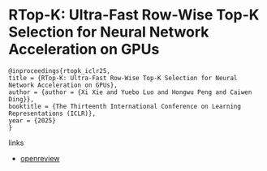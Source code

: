 # RTop-K: Ultra-Fast Row-Wise Top-K Selection for Neural Network Acceleration on GPUs

```
@inproceedings{rtopk_iclr25,
title = {RTop-K: Ultra-Fast Row-Wise Top-K Selection for Neural Network Acceleration on GPUs},
author = {author = {Xi Xie and Yuebo Luo and Hongwu Peng and Caiwen Ding}},
booktitle = {The Thirteenth International Conference on Learning Representations (ICLR)},
year = {2025}
}
```

links
- [openreview](https://openreview.net/forum?id=PHg4rAXFVH)
